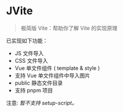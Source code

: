# JVite

> 极简版 Vite：帮助你了解 Vite 的实现原理

已实现如下功能：
- JS 文件导入
- CSS 文件导入
- Vue 单文件组件 ( template & style )
- 支持 Vue 单文件组件中导入图片
- public 静态文件目录
- 支持 pnpm 项目

注意: *暂不支持 setup-script。*